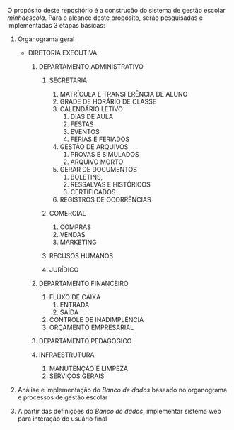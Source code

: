O propósito deste repositório é a construção do sistema de gestão escolar *minhaescola*. Para o alcance deste propósito, serão pesquisadas e implementadas 3 etapas básicas:  
   1. Organograma geral  
      * DIRETORIA EXECUTIVA  
         1. DEPARTAMENTO ADMINISTRATIVO
            1. SECRETARIA
               1. MATRÍCULA E TRANSFERÊNCIA DE ALUNO
               2. GRADE DE HORÁRIO DE CLASSE
               3. CALENDÁRIO LETIVO
                  1. DIAS DE AULA
                  2. FESTAS
                  3. EVENTOS
                  4. FÉRIAS E FERIADOS
               4. GESTÃO DE ARQUIVOS
                  1. PROVAS E SIMULADOS
                  2. ARQUIVO MORTO
               5. GERAR DE DOCUMENTOS
                  1. BOLETINS, 
                  2. RESSALVAS E HISTÓRICOS
                  3. CERTIFICADOS 
               6. REGISTROS DE OCORRÊNCIAS

            2. COMERCIAL
               1. COMPRAS
               2. VENDAS
               3. MARKETING
            3. RECUSOS HUMANOS
            4. JURÍDICO

         2. DEPARTAMENTO FINANCEIRO
            1. FLUXO DE CAIXA
               1. ENTRADA
               2. SAÍDA
            2. CONTROLE DE INADIMPLÊNCIA
            3. ORÇAMENTO EMPRESARIAL

         3. DEPARTAMENTO PEDAGOGICO 

         4. INFRAESTRUTURA
            1. MANUTENÇÃO E LIMPEZA
            2. SERVIÇOS GERAIS
            
   3. Análise e implementação do *Banco de dados* baseado no organograma e processos de gestão escolar
   4. A partir das definições do *Banco de dados*, implementar sistema web para interação do usuário final
  